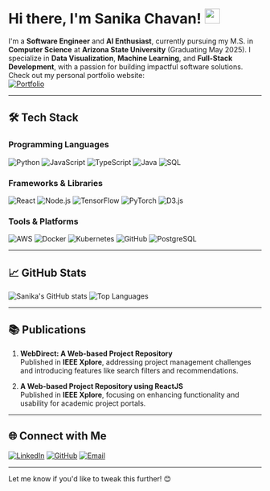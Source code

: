 # Hi there, I'm Sanika Chavan! <img src="https://raw.githubusercontent.com/MartinHeinz/MartinHeinz/master/wave.gif" width="30px">


I'm a **Software Engineer** and **AI Enthusiast**, currently pursuing my M.S. in **Computer Science** at **Arizona State University** (Graduating May 2025). I specialize in **Data Visualization**, **Machine Learning**, and **Full-Stack Development**, with a passion for building impactful software solutions.
 Check out my personal portfolio website:  
[![Portfolio](https://img.shields.io/badge/Portfolio-Visit-brightgreen?style=for-the-badge)](https://sanikac10.github.io/my-portfolio/)

---

## 🛠️ **Tech Stack**
### Programming Languages
![Python](https://img.shields.io/badge/Python-3776AB?style=for-the-badge&logo=python&logoColor=white)
![JavaScript](https://img.shields.io/badge/JavaScript-F7DF1E?style=for-the-badge&logo=javascript&logoColor=black)
![TypeScript](https://img.shields.io/badge/TypeScript-3178C6?style=for-the-badge&logo=typescript&logoColor=white)
![Java](https://img.shields.io/badge/Java-ED8B00?style=for-the-badge&logo=openjdk&logoColor=white)
![SQL](https://img.shields.io/badge/SQL-336791?style=for-the-badge&logo=postgresql&logoColor=white)

### Frameworks & Libraries
![React](https://img.shields.io/badge/React-61DAFB?style=for-the-badge&logo=react&logoColor=black)
![Node.js](https://img.shields.io/badge/Node.js-339933?style=for-the-badge&logo=nodedotjs&logoColor=white)
![TensorFlow](https://img.shields.io/badge/TensorFlow-FF6F00?style=for-the-badge&logo=tensorflow&logoColor=white)
![PyTorch](https://img.shields.io/badge/PyTorch-EE4C2C?style=for-the-badge&logo=pytorch&logoColor=white)
![D3.js](https://img.shields.io/badge/D3.js-F9A03C?style=for-the-badge&logo=d3dotjs&logoColor=white)

### Tools & Platforms
![AWS](https://img.shields.io/badge/AWS-232F3E?style=for-the-badge&logo=amazonaws&logoColor=white)
![Docker](https://img.shields.io/badge/Docker-2496ED?style=for-the-badge&logo=docker&logoColor=white)
![Kubernetes](https://img.shields.io/badge/Kubernetes-326CE5?style=for-the-badge&logo=kubernetes&logoColor=white)
![GitHub](https://img.shields.io/badge/GitHub-181717?style=for-the-badge&logo=github&logoColor=white)
![PostgreSQL](https://img.shields.io/badge/PostgreSQL-4169E1?style=for-the-badge&logo=postgresql&logoColor=white)

---


## 📈 **GitHub Stats**
![Sanika's GitHub stats](https://github-readme-stats.vercel.app/api?username=sanikac10&show_icons=true&theme=radical)
![Top Languages](https://github-readme-stats.vercel.app/api/top-langs/?username=sanikac10&layout=compact&theme=radical)

---

## 📚 **Publications**
1. **WebDirect: A Web-based Project Repository**  
   Published in **IEEE Xplore**, addressing project management challenges and introducing features like search filters and recommendations.

2. **A Web-based Project Repository using ReactJS**  
   Published in **IEEE Xplore**, focusing on enhancing functionality and usability for academic project portals.

---

## 🌐 **Connect with Me**
[![LinkedIn](https://img.shields.io/badge/LinkedIn-0A66C2?style=for-the-badge&logo=linkedin&logoColor=white)](https://www.linkedin.com/in/sanika-chavan)
[![GitHub](https://img.shields.io/badge/GitHub-181717?style=for-the-badge&logo=github&logoColor=white)](https://github.com/sanikac10)
[![Email](https://img.shields.io/badge/Email-D14836?style=for-the-badge&logo=gmail&logoColor=white)](mailto:sanikac10@gmail.com)

---

Let me know if you'd like to tweak this further! 😊
